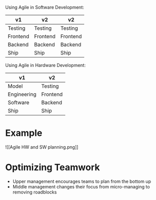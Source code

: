 Using Agile in Software Development:

| v1          | v2          | v2          |
| ----------- | ----------- | ----------- |
| Testing     | Testing     | Testing     |
| Frontend    | Frontend    | Frontend    |
| Backend     | Backend     | Backend     |
| Ship        | Ship        | Ship        |
Using Agile in Hardware Development:

| v1          | v2          |
| ----------- | ----------- |
| Model       | Testing     |
| Engineering | Frontend    |
| Software    | Backend     |
| Ship        | Ship        |
# Example
![[Agile HW and SW planning.png]]
# Optimizing Teamwork
-   Upper management encourages teams to plan from the bottom up
-   Middle management changes their focus from micro-managing to removing roadblocks